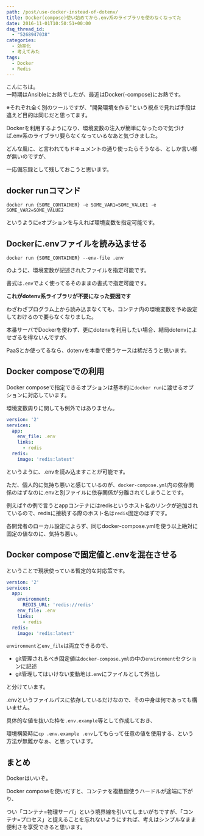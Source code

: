 ```yaml
---
path: /post/use-docker-instead-of-dotenv/
title: Docker(compose)使い始めてから.env系のライブラリを使わなくなってた
date: 2016-11-01T10:50:51+00:00
dsq_thread_id:
  - "5268947038"
categories:
  - 効率化
  - 考えてみた
tags:
  - Docker
  - Redis
---
```

こんにちは。  
一時期はAnsibleにお熱でしたが、最近はDocker(-compose)にお熱です。
  
※それぞれ全く別のツールですが、"開発環境を作る"という視点で見れば手段は違えど目的は同じだと思ってます。

Dockerを利用するようになり、環境変数の注入が簡単になったので気づけば.env系のライブラリ要らなくなっているなあと気づきました。
  
どんな風に、と言われてもドキュメントの通り使ったらそうなる、としか言い様が無いのですが、
  
一応備忘録として残しておこうと思います。

<!--more-->

## docker runコマンド

```
docker run {SOME_CONTAINER} -e SOME_VAR1=SOME_VALUE1 -e SOME_VAR2=SOME_VALUE2
```

というように`e`オプションを与えれば環境変数を指定可能です。

Dockerに.envファイルを読み込ませる
----------------------------------------

```
docker run {SOME_CONTAINER} --env-file .env
```

のように、環境変数が記述されたファイルを指定可能です。
  
書式は`.env`でよく使ってるそのままの書式で指定可能です。

**これがdotenv系ライブラリが不要になった要因です**
  
わざわざプログラム上から読み込まなくても、コンテナ内の環境変数を予め設定しておけるので要らなくなりました。

本番サーバでDockerを使わず、更にdotenvを利用したい場合、結局dotenvによせざるを得ないんですが、
  
PaaSとか使ってるなら、dotenvを本番で使うケースは稀だろうと思います。

## Docker composeでの利用

Docker composeで指定できるオプションは基本的に`docker run`に渡せるオプションに対応しています。
  
環境変数周りに関しても例外ではありません。

```yaml
version: '2'
services:
  app:
    env_file: .env
    links:
      - redis
  redis:
    image: 'redis:latest'
```

というように、.envを読み込ますことが可能です。
  
ただ、個人的に気持ち悪いと感じているのが、`docker-compose.yml`内の依存関係のはずなのに.envと別ファイルに依存関係が分離されてしまうことです。

例えば↑の例で言うとappコンテナにはredisというホスト名のリンクが追加されているので、redisに接続する際のホスト名は`redis`固定のはずです。
  
各開発者のローカル設定によらず、同じdocker-compose.ymlを使う以上絶対に固定の値なのに、気持ち悪い。

## Docker composeで固定値と.envを混在させる

ということで現状使っている暫定的な対応策です。

```yaml
version: '2'
services:
  app:
    environment:
      REDIS_URL: 'redis://redis'
    env_file: .env
    links:
      - redis
  redis:
    image: 'redis:latest'
```

`environment`と`env_file`は両立できるので、

  * git管理されるべき固定値は`docker-compose.yml`の中の`environment`セクションに記述
  * git管理してはいけない変動地は`.env`にファイルとして外出し

と分けています。
  
.envというファイルパスに依存しているだけなので、その中身は何であっても構いません。
  
具体的な値を抜いた枠を`.env.example`等として作成しておき、
  
環境構築時に`cp .env.example .env`してもらって任意の値を使用する、という方法が無難かなぁ、と思っています。

まとめ
----------------------------------------

Dockerはいいぞ。

Docker composeを使いだすと、コンテナを複数個使うハードルが途端に下がり、
  
つい「コンテナ=物理サーバ」という境界線を引いてしまいがちですが、「コンテナ=プロセス」と捉えることを忘れないようにすれば、考えはシンプルなまま便利さを享受できると思います。

<div style="font-size:0px;height:0px;line-height:0px;margin:0;padding:0;clear:both">
</div>
